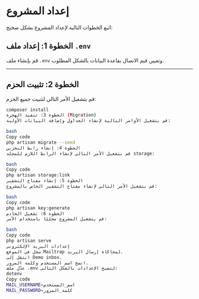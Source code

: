 # إعداد المشروع

اتبع الخطوات التالية لإعداد المشروع بشكل صحيح:

## الخطوة 1: إعداد ملف `.env`
قم بإنشاء ملف `.env` وتعيين قيم الاتصال بقاعدة البيانات بالشكل المطلوب.

---

## الخطوة 2: تثبيت الحزم
قم بتشغيل الأمر التالي لتثبيت جميع الحزم:
```bash
composer install
الخطوة 3: تنفيذ الهجرة (Migration)
قم بتشغيل الأوامر التالية لإنشاء الجداول وإضافة البيانات الأولية:

bash
Copy code
php artisan migrate --seed
الخطوة 4: إنشاء رابط التخزين
قم بتشغيل الأمر التالي لإنشاء الرابط اللازم للمجلد storage:

bash
Copy code
php artisan storage:link
الخطوة 5: إنشاء مفتاح التشفير
قم بتشغيل الأمر التالي لإنشاء مفتاح التشفير الخاص بالمشروع:

bash
Copy code
php artisan key:generate
الخطوة 6: تشغيل الخادم
قم بتشغيل المشروع محليًا باستخدام الأمر:

bash
Copy code
php artisan serve
إعدادات البريد الإلكتروني
سجل في الموقع Mailtrap لمحاكاة إرسال البريد.
انتقل إلى Demo inbox.
انسخ اسم المستخدم وكلمة المرور.
عدّل ملف .env لتصبح الإعدادات بالشكل التالي:
dotenv
Copy code
MAIL_USERNAME=اسم_المستخدم
MAIL_PASSWORD=كلمة_المرور
